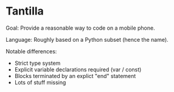 # Tantilla

Goal: Provide a reasonable way to code on a mobile phone.

Language: Roughly based on a Python subset (hence the name).

Notable differences:

 - Strict type system
 - Explicit variable declarations required (var / const)
 - Blocks terminated by an explict "end" statement 
 - Lots of stuff missing
